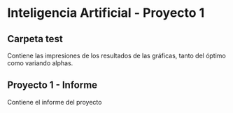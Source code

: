 # Inteligencia Artificial - Proyecto 1

## Carpeta test
Contiene las impresiones de los resultados de las gráficas, tanto del óptimo como variando alphas.

## Proyecto 1 - Informe
Contiene el informe del proyecto
